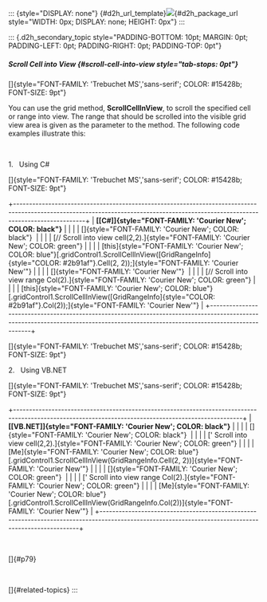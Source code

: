 ::: {style="DISPLAY: none"}
[](ms-xhelp:///?Id=d2h_url_template){#d2h_url_template}![](!package_url!){#d2h_package_url style="WIDTH: 0px; DISPLAY: none; HEIGHT: 0px"}
:::

::: {.d2h_secondary_topic style="PADDING-BOTTOM: 10pt; MARGIN: 0pt; PADDING-LEFT: 0pt; PADDING-RIGHT: 0pt; PADDING-TOP: 0pt"}
##### Scroll Cell into View {#scroll-cell-into-view style="tab-stops: 0pt"}

[]{style="FONT-FAMILY: 'Trebuchet MS','sans-serif'; COLOR: #15428b; FONT-SIZE: 9pt"} 

You can use the grid method, **ScrollCellInView**, to scroll the specified cell or range into view. The range that should be scrolled into the visible grid view area is given as the parameter to the method. The following code examples illustrate this:

 

1.   Using C#

[]{style="FONT-FAMILY: 'Trebuchet MS','sans-serif'; COLOR: #15428b; FONT-SIZE: 9pt"} 

+----------------------------------------------------------------------------------------------------------------------------------------------------------------------------------+
| **[\[C#\]]{style="FONT-FAMILY: 'Courier New'; COLOR: black"}**                                                                                                                   |
|                                                                                                                                                                                  |
| []{style="FONT-FAMILY: 'Courier New'; COLOR: black"}                                                                                                                             |
|                                                                                                                                                                                  |
| [// Scroll into view cell(2,2).]{style="FONT-FAMILY: 'Courier New'; COLOR: green"}                                                                                               |
|                                                                                                                                                                                  |
| [this]{style="FONT-FAMILY: 'Courier New'; COLOR: blue"}[.gridControl1.ScrollCellInView([GridRangeInfo]{style="COLOR: #2b91af"}.Cell(2, 2));]{style="FONT-FAMILY: 'Courier New'"} |
|                                                                                                                                                                                  |
| []{style="FONT-FAMILY: 'Courier New'"}                                                                                                                                           |
|                                                                                                                                                                                  |
| [// Scroll into view range Col(2).]{style="FONT-FAMILY: 'Courier New'; COLOR: green"}                                                                                            |
|                                                                                                                                                                                  |
| [this]{style="FONT-FAMILY: 'Courier New'; COLOR: blue"}[.gridControl1.ScrollCellInView([GridRangeInfo]{style="COLOR: #2b91af"}.Col(2));]{style="FONT-FAMILY: 'Courier New'"}     |
+----------------------------------------------------------------------------------------------------------------------------------------------------------------------------------+

[]{style="FONT-FAMILY: 'Trebuchet MS','sans-serif'; COLOR: #15428b; FONT-SIZE: 9pt"} 

2.   Using VB.NET

[]{style="FONT-FAMILY: 'Trebuchet MS','sans-serif'; COLOR: #15428b; FONT-SIZE: 9pt"} 

+-----------------------------------------------------------------------------------------------------------------------------------------------------+
| **[\[VB.NET\]]{style="FONT-FAMILY: 'Courier New'; COLOR: black"}**                                                                                  |
|                                                                                                                                                     |
| []{style="FONT-FAMILY: 'Courier New'; COLOR: black"}                                                                                                |
|                                                                                                                                                     |
| [\' Scroll into view cell(2,2).]{style="FONT-FAMILY: 'Courier New'; COLOR: green"}                                                                  |
|                                                                                                                                                     |
| [Me]{style="FONT-FAMILY: 'Courier New'; COLOR: blue"}[.gridControl1.ScrollCellInView(GridRangeInfo.Cell(2, 2))]{style="FONT-FAMILY: 'Courier New'"} |
|                                                                                                                                                     |
| []{style="FONT-FAMILY: 'Courier New'; COLOR: green"}                                                                                                |
|                                                                                                                                                     |
| [\' Scroll into view range Col(2).]{style="FONT-FAMILY: 'Courier New'; COLOR: green"}                                                               |
|                                                                                                                                                     |
| [Me]{style="FONT-FAMILY: 'Courier New'; COLOR: blue"}[.gridControl1.ScrollCellInView(GridRangeInfo.Col(2))]{style="FONT-FAMILY: 'Courier New'"}     |
+-----------------------------------------------------------------------------------------------------------------------------------------------------+

 

[]{#p79} 

 

[]{#related-topics}
:::
